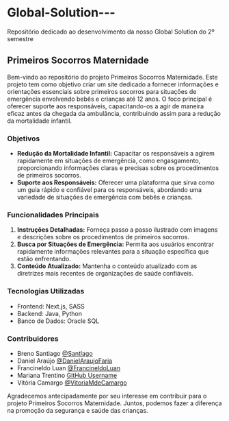 # Global-Solution---
Repositório dedicado ao desenvolvimento da nosso Global Solution do 2º semestre

## Primeiros Socorros Maternidade
<p>Bem-vindo ao repositório do projeto Primeiros Socorros Maternidade. Este projeto tem como objetivo criar um site dedicado a fornecer informações e orientações essenciais sobre primeiros socorros para situações de emergência envolvendo bebês e crianças até 12 anos. O foco principal é oferecer suporte aos responsáveis, capacitando-os a agir de maneira eficaz antes da chegada da ambulância, contribuindo assim para a redução da mortalidade infantil.</p>

### Objetivos
<ul>
    <li>
        <b>Redução da Mortalidade Infantil:</b> Capacitar os responsáveis a agirem rapidamente em situações de emergência, como engasgamento, proporcionando informações claras e precisas sobre os procedimentos de primeiros socorros.
    </li>
    <li>
        <b>Suporte aos Responsáveis:</b> Oferecer uma plataforma que sirva como um guia rápido e confiável para os responsáveis, abordando uma variedade de situações de emergência com bebês e crianças.
    </li>
</ul>


### Funcionalidades Principais

<ol>
  <li><b>Instruções Detalhadas:</b> Forneça passo a passo ilustrado com imagens e descrições sobre os procedimentos de primeiros socorros.</li>
  <li><b>Busca por Situações de Emergência:</b> Permita aos usuários encontrar rapidamente informações relevantes para a situação específica que estão enfrentando.</li>
  <li><b>Conteúdo Atualizado:</b> Mantenha o conteúdo atualizado com as diretrizes mais recentes de organizações de saúde confiáveis.</li>
</ol>

### Tecnologias Utilizadas
<ul>
    <li>Frontend: Next.js, SASS</li>
    <li>Backend: Java, Python</li>
    <li>Banco de Dados: Oracle SQL</li>
</ul>

### Contribuidores
- Breno Santiago [@Santlago](https://github.com/Santlago)
- Daniel Araújo [@DanielAraujoFaria](https://github.com/DanielAraujoFaria)
- Francineldo Luan [@FrancineldoLuan](https://github.com/FrancineldoLuan)
- Mariana Trentino [GitHub Username](https://github.com/replace_with_mariana_github_username)
- Vitória Camargo [@VitoriaMdeCamargo](https://github.com/VitoriaMdeCamargo)


<p>Agradecemos antecipadamente por seu interesse em contribuir para o projeto Primeiros Socorros Maternidade. Juntos, podemos fazer a diferença na promoção da segurança e saúde das crianças.</p>